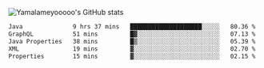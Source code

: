 ![Yamalameyooooo's GitHub stats](https://github-readme-stats.vercel.app/api?username=yamalameyooooo&theme=transparent&show_icons=true\&show=reviews,discussions_started,discussions_answered,prs_merged,prs_merged_percentage)

<!--START_SECTION:waka-->

```txt
Java              9 hrs 37 mins   ████████████████████░░░░░   80.36 %
GraphQL           51 mins         █▓░░░░░░░░░░░░░░░░░░░░░░░   07.13 %
Java Properties   38 mins         █▒░░░░░░░░░░░░░░░░░░░░░░░   05.39 %
XML               19 mins         ▓░░░░░░░░░░░░░░░░░░░░░░░░   02.70 %
Properties        15 mins         ▓░░░░░░░░░░░░░░░░░░░░░░░░   02.15 %
```

<!--END_SECTION:waka-->
